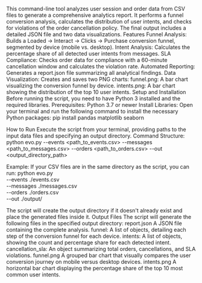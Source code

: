 This command-line tool analyzes user session and order data from CSV files to generate a comprehensive analytics report. It performs a funnel conversion analysis, calculates the distribution of user intents, and checks for violations of the order cancellation policy.
The final output includes a detailed JSON file and two data visualizations.
Features
Funnel Analysis: Builds a Loaded → Interact → Clicks → Purchase conversion funnel, segmented by device (mobile vs. desktop).
Intent Analysis: Calculates the percentage share of all detected user intents from messages.
SLA Compliance: Checks order data for compliance with a 60-minute cancellation window and calculates the violation rate.
Automated Reporting: Generates a report.json file summarizing all analytical findings.
Data Visualization: Creates and saves two PNG charts:
funnel.png: A bar chart visualizing the conversion funnel by device.
intents.png: A bar chart showing the distribution of the top 10 user intents.
Setup and Installation
Before running the script, you need to have Python 3 installed and the required libraries.
Prerequisites:
Python 3.7 or newer
Install Libraries:
Open your terminal and run the following command to install the necessary Python packages:
pip install pandas matplotlib seaborn


How to Run
Execute the script from your terminal, providing paths to the input data files and specifying an output directory.
Command Structure:
python evo.py --events <path_to_events.csv> --messages <path_to_messages.csv> --orders <path_to_orders.csv> --out <output_directory_path>

Example:
If your CSV files are in the same directory as the script, you can run:
python evo.py \
  --events ./events.csv \
  --messages ./messages.csv \
  --orders ./orders.csv \
  --out ./output/

The script will create the output directory if it doesn't already exist and place the generated files inside it.
Output Files
The script will generate the following files in the specified output directory:
report.json
A JSON file containing the complete analysis.
funnel: A list of objects, detailing each step of the conversion funnel for each device.
intents: A list of objects, showing the count and percentage share for each detected intent.
cancellation_sla: An object summarizing total orders, cancellations, and SLA violations.
funnel.png
A grouped bar chart that visually compares the user conversion journey on mobile versus desktop devices.
intents.png
A horizontal bar chart displaying the percentage share of the top 10 most common user intents.


